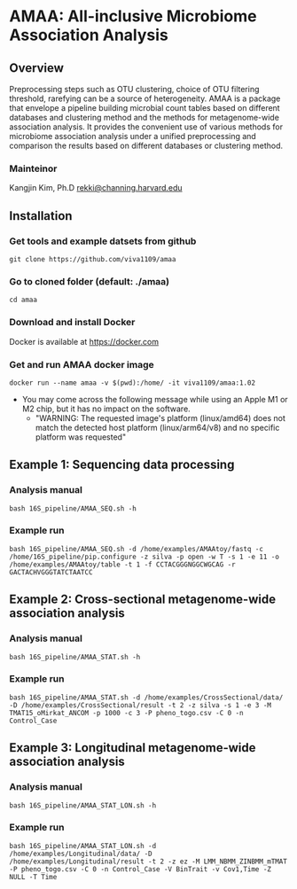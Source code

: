 # AMAA: All-inclusive Microbiome Association Analysis

## Overview
Preprocessing steps such as OTU clustering, choice of OTU filtering threshold, rarefying can be a source of heterogeneity. AMAA is a package that envelope a pipeline building microbial count tables based on different databases and clustering method and the methods for metagenome-wide association analysis. It provides the convenient use of various methods for microbiome association analysis under a unified preprocessing and comparison the results based on different databases or clustering method.
### Mainteinor
Kangjin Kim, Ph.D <rekki@channing.harvard.edu>

## Installation
### Get tools and example datsets from github
    git clone https://github.com/viva1109/amaa
### Go to cloned folder (default: ./amaa)
    cd amaa
### Download and install Docker
Docker is available at https://docker.com
### Get and run AMAA docker image
    docker run --name amaa -v $(pwd):/home/ -it viva1109/amaa:1.02

- You may come across the following message while using an Apple M1 or M2 chip, but it has no impact on the software.
  - "WARNING: The requested image's platform (linux/amd64) does not match the detected host platform (linux/arm64/v8) and no specific platform was requested"
## Example 1: Sequencing data processing
### Analysis manual
    bash 16S_pipeline/AMAA_SEQ.sh -h
### Example run
    bash 16S_pipeline/AMAA_SEQ.sh -d /home/examples/AMAAtoy/fastq -c /home/16S_pipeline/pip.configure -z silva -p open -w T -s 1 -e 11 -o /home/examples/AMAAtoy/table -t 1 -f CCTACGGGNGGCWGCAG -r GACTACHVGGGTATCTAATCC
## Example 2: Cross-sectional metagenome-wide association analysis
### Analysis manual
    bash 16S_pipeline/AMAA_STAT.sh -h
### Example run
    bash 16S_pipeline/AMAA_STAT.sh -d /home/examples/CrossSectional/data/ -D /home/examples/CrossSectional/result -t 2 -z silva -s 1 -e 3 -M TMAT15_oMirkat_ANCOM -p 1000 -c 3 -P pheno_togo.csv -C 0 -n Control_Case
## Example 3: Longitudinal metagenome-wide association analysis
### Analysis manual
    bash 16S_pipeline/AMAA_STAT_LON.sh -h
### Example run
    bash 16S_pipeline/AMAA_STAT_LON.sh -d /home/examples/Longitudinal/data/ -D /home/examples/Longitudinal/result -t 2 -z ez -M LMM_NBMM_ZINBMM_mTMAT -P pheno_togo.csv -C 0 -n Control_Case -V BinTrait -v Cov1,Time -Z NULL -T Time

